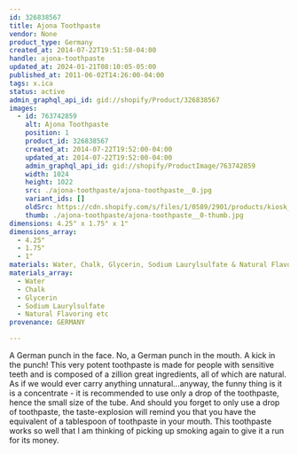 ```yaml
---
id: 326838567
title: Ajona Toothpaste
vendor: None
product_type: Germany
created_at: 2014-07-22T19:51:58-04:00
handle: ajona-toothpaste
updated_at: 2024-01-21T08:10:05-05:00
published_at: 2011-06-02T14:26:00-04:00
tags: x.ica
status: active
admin_graphql_api_id: gid://shopify/Product/326838567
images:
  - id: 763742859
    alt: Ajona Toothpaste
    position: 1
    product_id: 326838567
    created_at: 2014-07-22T19:52:00-04:00
    updated_at: 2014-07-22T19:52:00-04:00
    admin_graphql_api_id: gid://shopify/ProductImage/763742859
    width: 1024
    height: 1022
    src: ./ajona-toothpaste/ajona-toothpaste__0.jpg
    variant_ids: []
    oldSrc: https://cdn.shopify.com/s/files/1/0589/2901/products/kiosk_ajonatoothpaste.tif.jpeg?v=1406073120
    thumb: ./ajona-toothpaste/ajona-toothpaste__0-thumb.jpg
dimensions: 4.25" x 1.75" x 1"
dimensions_array:
  - 4.25"
  - 1.75"
  - 1"
materials: Water, Chalk, Glycerin, Sodium Laurylsulfate & Natural Flavoring etc.
materials_array:
  - Water
  - Chalk
  - Glycerin
  - Sodium Laurylsulfate
  - Natural Flavoring etc
provenance: GERMANY

---
```


A German punch in the face. No, a German punch in the mouth. A kick in the punch! This very potent toothpaste is made for people with sensitive teeth and is composed of a zillion great ingredients, all of which are natural. As if we would ever carry anything unnatural...anyway, the funny thing is it is a concentrate - it is recommended to use only a drop of the toothpaste, hence the small size of the tube. And should you forget to only use a drop of toothpaste, the taste-explosion will remind you that you have the equivalent of a tablespoon of toothpaste in your mouth. This toothpaste works so well that I am thinking of picking up smoking again to give it a run for its money.